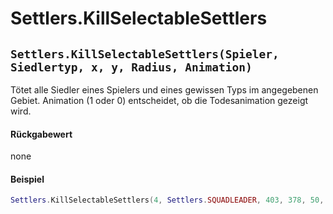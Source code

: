 # Settlers.KillSelectableSettlers

## `Settlers.KillSelectableSettlers(Spieler, Siedlertyp, x, y, Radius, Animation)`

Tötet alle Siedler eines Spielers und eines gewissen Typs im angegebenen Gebiet. Animation (1 oder 0) entscheidet, ob die Todesanimation gezeigt wird.

#### Rückgabewert

none

#### Beispiel

```lua
Settlers.KillSelectableSettlers(4, Settlers.SQUADLEADER, 403, 378, 50, 0)  --//Tötet alle Hauptmänner des vierten Spielers im Gebiet, ohne Todesanimation.
```
